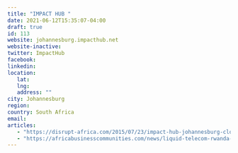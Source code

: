 ```yaml
---
title: "IMPACT HUB "
date: 2021-06-12T15:35:07-04:00
draft: true
id: 113
website: johannesburg.impacthub.net
website-inactive: 
twitter: ImpactHub
facebook: 
linkedin: 
location: 
   lat: 
   lng: 
   address: ""
city: Johannesburg
region: 
country: South Africa 
email: 
articles:
   - "https://disrupt-africa.com/2015/07/23/impact-hub-johannesburg-closes/"
   - "https://africabusinesscommunities.com/news/liquid-telecom-rwanda-partners-with-impact-hub-kigali-to-nurture-digital-innovation/"
---
```


